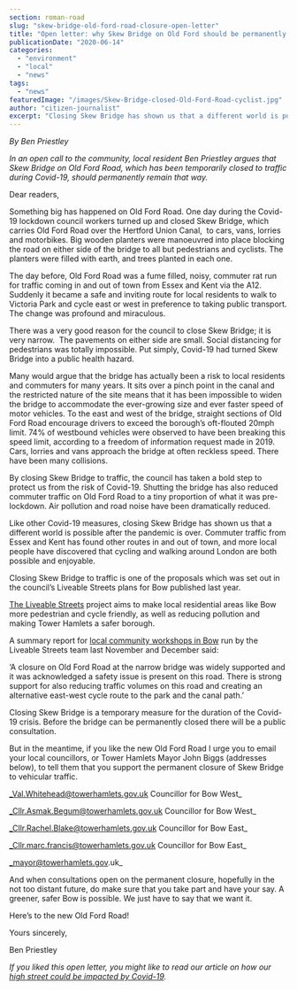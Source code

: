 ```yaml
---
section: roman-road
slug: "skew-bridge-old-ford-road-closure-open-letter"
title: "Open letter: why Skew Bridge on Old Ford should be permanently closed to motor traffic"
publicationDate: "2020-06-14"
categories: 
  - "environment"
  - "local"
  - "news"
tags: 
  - "news"
featuredImage: "/images/Skew-Bridge-closed-Old-Ford-Road-cyclist.jpg"
author: "citizen-journalist"
excerpt: "Closing Skew Bridge has shown us that a different world is possible after the pandemic is over. Commuter traffic from Essex and Kent has found other routes in and out of town, and more local people have discovered that cycling and walking around London are both possible and enjoyable."
---
```


_By Ben Priestley_

_In an open call to the community, local resident Ben Priestley argues that Skew Bridge on Old Ford Road, which has been temporarily closed to traffic during Covid-19, should permanently remain that way._ 

Dear readers,

Something big has happened on Old Ford Road. One day during the Covid-19 lockdown council workers turned up and closed Skew Bridge, which carries Old Ford Road over the Hertford Union Canal,  to cars, vans, lorries and motorbikes. Big wooden planters were manoeuvred into place blocking the road on either side of the bridge to all but pedestrians and cyclists. The planters were filled with earth, and trees planted in each one.

The day before, Old Ford Road was a fume filled, noisy, commuter rat run for traffic coming in and out of town from Essex and Kent via the A12. Suddenly it became a safe and inviting route for local residents to walk to Victoria Park and cycle east or west in preference to taking public transport. The change was profound and miraculous.

There was a very good reason for the council to close Skew Bridge; it is very narrow.  The pavements on either side are small. Social distancing for pedestrians was totally impossible. Put simply, Covid-19 had turned Skew Bridge into a public health hazard.

Many would argue that the bridge has actually been a risk to local residents and commuters for many years. It sits over a pinch point in the canal and the restricted nature of the site means that it has been impossible to widen the bridge to accommodate the ever-growing size and ever faster speed of motor vehicles. To the east and west of the bridge, straight sections of Old Ford Road encourage drivers to exceed the borough’s oft-flouted 20mph limit. 74% of westbound vehicles were observed to have been breaking this speed limit, according to a freedom of information request made in 2019. Cars, lorries and vans approach the bridge at often reckless speed. There have been many collisions.

By closing Skew Bridge to traffic, the council has taken a bold step to protect us from the risk of Covid-19. Shutting the bridge has also reduced commuter traffic on Old Ford Road to a tiny proportion of what it was pre-lockdown. Air pollution and road noise have been dramatically reduced.

Like other Covid-19 measures, closing Skew Bridge has shown us that a different world is possible after the pandemic is over. Commuter traffic from Essex and Kent has found other routes in and out of town, and more local people have discovered that cycling and walking around London are both possible and enjoyable.

Closing Skew Bridge to traffic is one of the proposals which was set out in the council’s Liveable Streets plans for Bow published last year. 

[The Liveable Streets](https://romanroadlondon.com/access-roads-closed-bow-liveable-streets-trial/) project aims to make local residential areas like Bow more pedestrian and cycle friendly, as well as reducing pollution and making Tower Hamlets a safer borough. 

A summary report for [local community workshops in Bow](https://romanroadlondon.com/bow-liveable-streets-workshops-announced/) run by the Liveable Streets team last November and December said: 

‘A closure on Old Ford Road at the narrow bridge was widely supported and it was acknowledged a safety issue is present on this road. There is strong support for also reducing traffic volumes on this road and creating an alternative east-west cycle route to the park and the canal path.’

Closing Skew Bridge is a temporary measure for the duration of the Covid-19 crisis. Before the bridge can be permanently closed there will be a public consultation. 

But in the meantime, if you like the new Old Ford Road I urge you to email your local councillors, or Tower Hamlets Mayor John Biggs (addresses below), to tell them that you support the permanent closure of Skew Bridge to vehicular traffic.

_Val.Whitehead@towerhamlets.gov.uk Councillor for Bow West_

_Cllr.Asmak.Begum@towerhamlets.gov.uk Councillor for Bow West_

_Cllr.Rachel.Blake@towerhamlets.gov.uk Councillor for Bow East_

_Cllr.marc.francis@towerhamlets.gov.uk Councillor for Bow East_

_mayor@towerhamlets.gov.uk_

And when consultations open on the permanent closure, hopefully in the not too distant future, do make sure that you take part and have your say. A greener, safer Bow is possible. We just have to say that we want it.

Here’s to the new Old Ford Road!

Yours sincerely,

Ben Priestley

  
_If you liked this open letter, you might like to read our article on how our_ [_high street could be impacted by Covid-19_](https://romanroadlondon.com/high-street-coronavirus-impact/)_._
